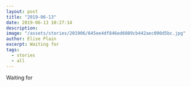```yaml
---
layout: post
title: "2019-06-13"
date: 2019-06-13 10:27:14
description: 
image: "/assets/stories/201906/645ee4df846ed6089cb442aec090d5bc.jpg"
author: Elise Plain
excerpt: Waiting for
tags: 
  - stories
  - all
---
```


Waiting for
<p></p>
